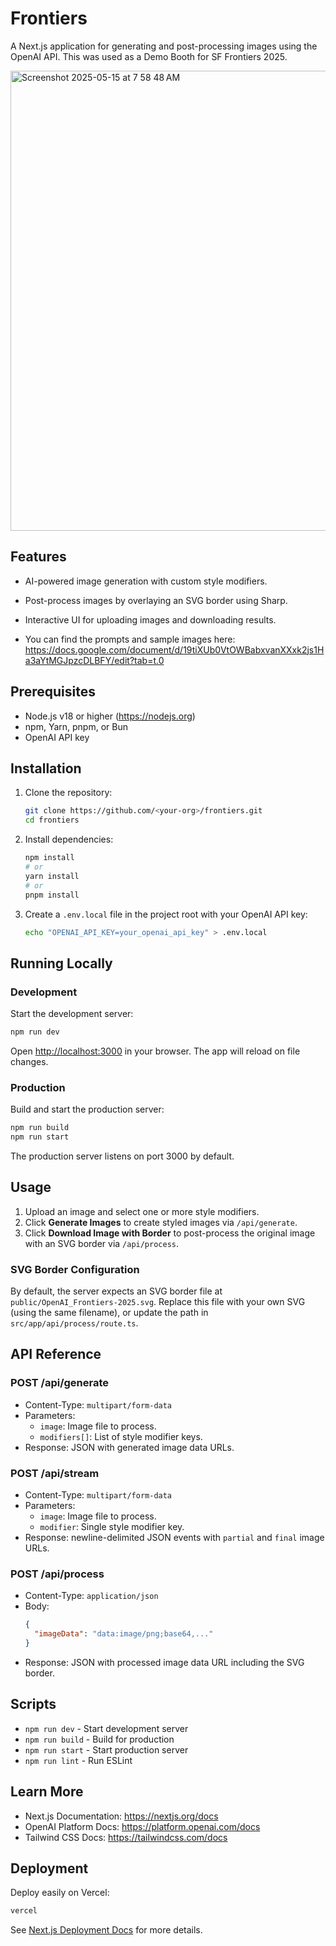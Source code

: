# Frontiers

A Next.js application for generating and post-processing images using the OpenAI API. This was used as a Demo Booth for SF Frontiers 2025. 

<img width="736" alt="Screenshot 2025-05-15 at 7 58 48 AM" src="https://github.com/user-attachments/assets/7df70f06-fcf1-418a-9ac7-2b4f1125e0fd" />


## Features

- AI-powered image generation with custom style modifiers.
- Post-process images by overlaying an SVG border using Sharp.
- Interactive UI for uploading images and downloading results.

- You can find the prompts and sample images here: https://docs.google.com/document/d/19tiXUb0VtOWBabxvanXXxk2js1Ha3aYtMGJpzcDLBFY/edit?tab=t.0

## Prerequisites

- Node.js v18 or higher (https://nodejs.org)
- npm, Yarn, pnpm, or Bun
- OpenAI API key

## Installation

1. Clone the repository:
   ```bash
   git clone https://github.com/<your-org>/frontiers.git
   cd frontiers
   ```
2. Install dependencies:
   ```bash
   npm install
   # or
   yarn install
   # or
   pnpm install
   ```
3. Create a `.env.local` file in the project root with your OpenAI API key:
   ```bash
   echo "OPENAI_API_KEY=your_openai_api_key" > .env.local
   ```

## Running Locally

### Development

Start the development server:
```bash
npm run dev
```
Open [http://localhost:3000](http://localhost:3000) in your browser. The app will reload on file changes.

### Production

Build and start the production server:
```bash
npm run build
npm run start
```
The production server listens on port 3000 by default.

## Usage

1. Upload an image and select one or more style modifiers.
2. Click **Generate Images** to create styled images via `/api/generate`.
3. Click **Download Image with Border** to post-process the original image with an SVG border via `/api/process`.

### SVG Border Configuration

By default, the server expects an SVG border file at `public/OpenAI_Frontiers-2025.svg`. Replace this file with your own SVG (using the same filename), or update the path in `src/app/api/process/route.ts`.

## API Reference

### POST /api/generate

- Content-Type: `multipart/form-data`
- Parameters:
  - `image`: Image file to process.
  - `modifiers[]`: List of style modifier keys.
- Response: JSON with generated image data URLs.

### POST /api/stream

- Content-Type: `multipart/form-data`
- Parameters:
  - `image`: Image file to process.
  - `modifier`: Single style modifier key.
- Response: newline-delimited JSON events with `partial` and `final` image URLs.

### POST /api/process

- Content-Type: `application/json`
- Body:
  ```json
  {
    "imageData": "data:image/png;base64,..."
  }
  ```
- Response: JSON with processed image data URL including the SVG border.

## Scripts

- `npm run dev` - Start development server
- `npm run build` - Build for production
- `npm run start` - Start production server
- `npm run lint` - Run ESLint

## Learn More

- Next.js Documentation: https://nextjs.org/docs
- OpenAI Platform Docs: https://platform.openai.com/docs
- Tailwind CSS Docs: https://tailwindcss.com/docs

## Deployment

Deploy easily on Vercel:
```bash
vercel
```
See [Next.js Deployment Docs](https://nextjs.org/docs/app/building-your-application/deploying) for more details.
